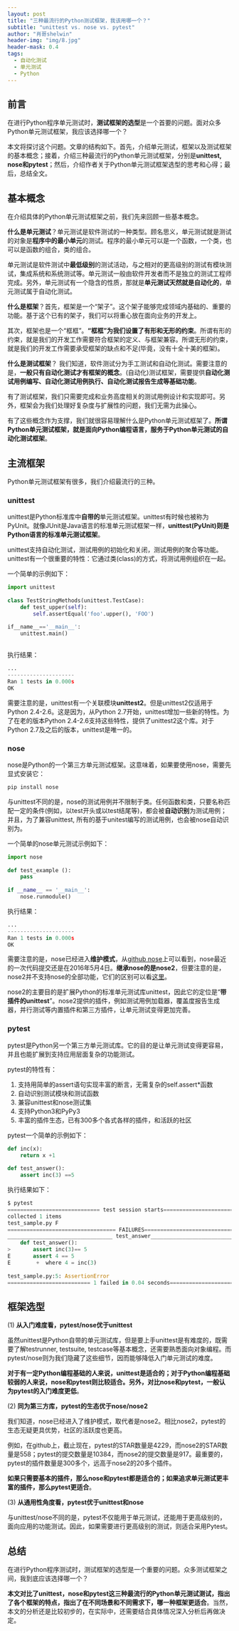 ```yaml
---
layout: post
title: "三种最流行的Python测试框架，我该用哪一个？"
subtitle: "unittest vs. nose vs. pytest"
author: "肖哥shelwin"
header-img: "img/8.jpg"
header-mask: 0.4
tags:
  - 自动化测试
  - 单元测试
  - Python
---
```

## 前言

在进行Python程序单元测试时，**测试框架的选型**是一个首要的问题。面对众多Python单元测试框架，我应该选择哪一个？

本文将探讨这个问题。文章的结构如下。首先，介绍单元测试，框架以及测试框架的基本概念；接着，介绍三种最流行的Python单元测试框架，分别是**unittest, nose和pytest**；然后，介绍作者关于Python单元测试框架选型的思考和心得；最后，总结全文。

## 基本概念

在介绍具体的Python单元测试框架之前，我们先来回顾一些基本概念。

**什么是单元测试**？单元测试是软件测试的一种类型。顾名思义，单元测试就是测试的对象是**程序中的最小单元**的测试。程序的最小单元可以是一个函数，一个类，也可以是函数的组合，类的组合。

单元测试是软件测试中**最低级别**的测试活动，与之相对的更高级别的测试有模块测试，集成系统和系统测试等。单元测试一般由软件开发者而不是独立的测试工程师完成。另外，单元测试有一个隐含的性质，那就是**单元测试天然就是自动化的**，单元测试属于自动化测试。

**什么是框架**？首先，框架是一个“架子”。这个架子能够完成领域内基础的、重要的功能。基于这个已有的架子，我们可以将重心放在面向业务的开发上。

其次，框架也是一个“框框”。**“框框”为我们设置了有形和无形的约束**。所谓有形的约束，就是我们的开发工作需要符合框架的定义、与框架兼容。所谓无形的约束，就是我们的开发工作需要承受框架的缺点和不足(毕竟，没有十全十美的框架)。

**什么是测试框架**？ 我们知道，软件测试分为手工测试和自动化测试。需要注意的是，**一般只有自动化测试才有框架的概念**。(自动化)测试框架，需要提供**自动化测试用例编写、自动化测试用例执行、自动化测试报告生成等基础功能**。

有了测试框架，我们只需要完成和业务高度相关的测试用例设计和实现即可。另外，框架会为我们处理好复杂度与扩展性的问题，我们无需为此操心。

有了这些概念作为支撑，我们就很容易理解什么是Python单元测试框架了。**所谓Python单元测试框架，就是面向Python编程语言，服务于Python单元测试的自动化测试框架**。

## 主流框架
Python单元测试框架有很多，我们介绍最流行的三种。

### unittest
unittest是Python标准库中**自带的**单元测试框架。unittest有时候也被称为PyUnit。就像JUnit是Java语言的标准单元测试框架一样，**unittest(PyUnit)则是Python语言的标准单元测试框架**。

unittest支持自动化测试，测试用例的初始化和关闭，测试用例的聚合等功能。unittest有一个很重要的特性：它通过类(class)的方式，将测试用例组织在一起。

一个简单的示例如下：
```python
import unittest
 
class TestStringMethods(unittest.TestCase):
    def test_upper(self):
        self.assertEqual('foo'.upper(), 'FOO')
 
if__name__=='__main__':
    unittest.main()
 
```
执行结果：
```python
...
---------------------
Ran 1 tests in 0.000s
OK
```

需要注意的是，unittest有一个关联模块**unittest2**。但是unittest2仅适用于Python 2.4-2.6。这是因为，从Python 2.7开始，unittest增加一些新的特性。为了在老的版本Python 2.4-2.6支持这些特性，提供了unittest2这个库。对于Python 2.7及之后的版本，unittest是唯一的。

### nose
nose是Python的一个第三方单元测试框架。这意味着，如果要使用nose，需要先显式安装它：

```python
pip install nose
```

与unittest不同的是，nose的测试用例并不限制于类。任何函数和类，只要名称匹配一定的条件(例如，以test开头或以test结尾等)，都会被**自动识别**为测试用例；并且，为了兼容unittest, 所有的基于unitest编写的测试用例，也会被nose自动识别为。

一个简单的nose单元测试示例如下：
```python
import nose
 
def test_example ():
    pass
 
if __name__ == '__main__':
    nose.runmodule()
``` 

执行结果：
```python
...
---------------------
Ran 1 tests in 0.000s
OK
``` 

需要注意的是，nose已经进入**维护模式**，从[github nose](https://github.com/nose-devs/nose/commits/master)上可以看到，nose最近的一次代码提交还是在2016年5月4日。**继承nose的是nose2**，但要注意的是，nose2并不支持nose的全部功能，它们的区别可以看[这里](https://nose2.readthedocs.io/en/latest/differences.html)。

nose2的主要目的是扩展Python的标准单元测试库unittest，因此它的定位是“**带插件的unittest**”。nose2提供的插件，例如测试用例加载器，覆盖度报告生成器，并行测试等内置插件和第三方插件，让单元测试变得更加完善。

### pytest
pytest是Python另一个第三方单元测试库。它的目的是让单元测试变得更容易，并且也能扩展到支持应用层面复杂的功能测试。

pytest的特性有：

1. 支持用简单的assert语句实现丰富的断言，无需复杂的self.assert*函数
2. 自动识别测试模块和测试函数
3. 兼容unittest和nose测试集
4. 支持Python3和PyPy3
5. 丰富的插件生态，已有300多个各式各样的插件，和活跃的社区

pytest一个简单的示例如下：
```py
def inc(x):
    return x +1
 
def test_answer():
    assert inc(3) ==5
```
执行结果如下：
```python
$ pytest
============================= test session starts=============================
collected 1 items
test_sample.py F
================================== FAILURES===================================
_________________________________ test_answer_________________________________
    def test_answer():
>       assert inc(3)== 5
E       assert 4 == 5
E        +  where 4 = inc(3)
 
test_sample.py:5: AssertionError
========================== 1 failed in 0.04 seconds===========================
```

## 框架选型

(1) **从入门难度看，pytest/nose优于unittest**

虽然unittest是Python自带的单元测试库，但是要上手unittest是有难度的，既需要了解testrunner, testsuite, testcase等基本概念，还需要熟悉面向对象编程。而pytest/nose则为我们隐藏了这些细节，因而能够降低入门单元测试的难度。

**对于有一定Python编程基础的人来说，unittest是适合的；对于Python编程基础较弱的人来说，nose和pytest则比较适合。另外，对比nose和pytest，一般认为pytest的入门难度更低**。

(2) **同为第三方库，pytest的生态优于nose/nose2**

我们知道，nose已经进入了维护模式，取代者是nose2。相比nose2，pytest的生态无疑更具优势，社区的活跃度也更高。

例如，在github上，截止现在，pytest的STAR数量是4229，而nose2的STAR数量是558；pytest的提交数量是10384，而nose2的提交数量是917。最重要的，pytest的插件数量是300多个，远高于nose2的20多个插件。

**如果只需要基本的插件，那么nose和pytest都是适合的；如果追求单元测试更丰富的插件，那么pytest更适合**。

(3) **从通用性角度看，pytest优于unittest和nose**

与unittest/nose不同的是，pytest不仅能用于单元测试，还能用于更高级别的，面向应用的功能测试。因此，如果需要进行更高级别的测试，则适合采用Pytest。
 
## 总结

在进行Python程序测试时，测试框架的选型是一个重要的问题。众多测试框架之间，我到底应该选择哪一个？

**本文对比了unittest，nose和pytest这三种最流行的Python单元测试测试，指出了各个框架的特点，指出了在不同场景和不同需求下，哪一种框架更适合**。当然，本文的分析还是比较初步的，在实际中，还需要结合具体情况深入分析后再做决定。